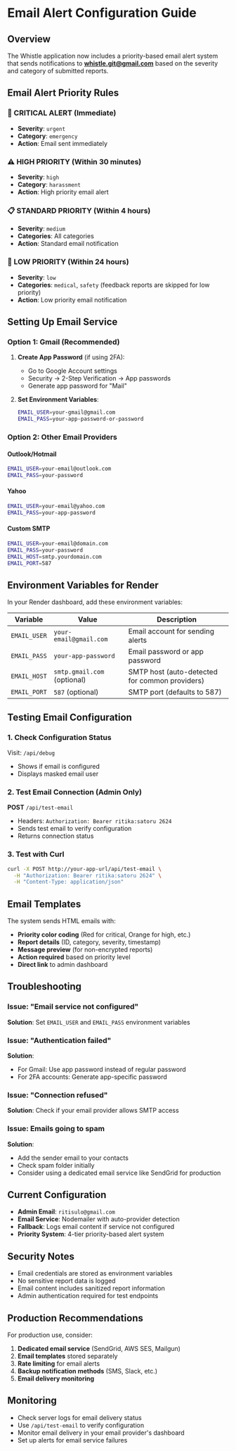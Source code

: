 # Email Alert Configuration Guide

## Overview

The Whistle application now includes a priority-based email alert system that sends notifications to **whistle.git@gmail.com** based on the severity and category of submitted reports.

## Email Alert Priority Rules

### 🚨 CRITICAL ALERT (Immediate)
- **Severity**: `urgent`
- **Category**: `emergency`
- **Action**: Email sent immediately

### ⚠️ HIGH PRIORITY (Within 30 minutes)
- **Severity**: `high`
- **Category**: `harassment`
- **Action**: High priority email alert

### 📋 STANDARD PRIORITY (Within 4 hours)
- **Severity**: `medium`
- **Categories**: All categories
- **Action**: Standard email notification

### 📝 LOW PRIORITY (Within 24 hours)
- **Severity**: `low`
- **Categories**: `medical`, `safety` (feedback reports are skipped for low priority)
- **Action**: Low priority email notification

## Setting Up Email Service

### Option 1: Gmail (Recommended)

1. **Create App Password** (if using 2FA):
   - Go to Google Account settings
   - Security → 2-Step Verification → App passwords
   - Generate app password for "Mail"

2. **Set Environment Variables**:
   ```bash
   EMAIL_USER=your-gmail@gmail.com
   EMAIL_PASS=your-app-password-or-password
   ```

### Option 2: Other Email Providers

#### Outlook/Hotmail
```bash
EMAIL_USER=your-email@outlook.com
EMAIL_PASS=your-password
```

#### Yahoo
```bash
EMAIL_USER=your-email@yahoo.com
EMAIL_PASS=your-app-password
```

#### Custom SMTP
```bash
EMAIL_USER=your-email@domain.com
EMAIL_PASS=your-password
EMAIL_HOST=smtp.yourdomain.com
EMAIL_PORT=587
```

## Environment Variables for Render

In your Render dashboard, add these environment variables:

| Variable | Value | Description |
|----------|-------|-------------|
| `EMAIL_USER` | `your-email@gmail.com` | Email account for sending alerts |
| `EMAIL_PASS` | `your-app-password` | Email password or app password |
| `EMAIL_HOST` | `smtp.gmail.com` (optional) | SMTP host (auto-detected for common providers) |
| `EMAIL_PORT` | `587` (optional) | SMTP port (defaults to 587) |

## Testing Email Configuration

### 1. Check Configuration Status
Visit: `/api/debug`
- Shows if email is configured
- Displays masked email user

### 2. Test Email Connection (Admin Only)
**POST** `/api/test-email`
- Headers: `Authorization: Bearer ritika:satoru 2624`
- Sends test email to verify configuration
- Returns connection status

### 3. Test with Curl
```bash
curl -X POST http://your-app-url/api/test-email \
  -H "Authorization: Bearer ritika:satoru 2624" \
  -H "Content-Type: application/json"
```

## Email Templates

The system sends HTML emails with:
- **Priority color coding** (Red for critical, Orange for high, etc.)
- **Report details** (ID, category, severity, timestamp)
- **Message preview** (for non-encrypted reports)
- **Action required** based on priority level
- **Direct link** to admin dashboard

## Troubleshooting

### Issue: "Email service not configured"
**Solution**: Set `EMAIL_USER` and `EMAIL_PASS` environment variables

### Issue: "Authentication failed"
**Solution**: 
- For Gmail: Use app password instead of regular password
- For 2FA accounts: Generate app-specific password

### Issue: "Connection refused"
**Solution**: Check if your email provider allows SMTP access

### Issue: Emails going to spam
**Solution**: 
- Add the sender email to your contacts
- Check spam folder initially
- Consider using a dedicated email service like SendGrid for production

## Current Configuration

- **Admin Email**: `ritisulo@gmail.com`
- **Email Service**: Nodemailer with auto-provider detection
- **Fallback**: Logs email content if service not configured
- **Priority System**: 4-tier priority-based alert system

## Security Notes

- Email credentials are stored as environment variables
- No sensitive report data is logged
- Email content includes sanitized report information
- Admin authentication required for test endpoints

## Production Recommendations

For production use, consider:
1. **Dedicated email service** (SendGrid, AWS SES, Mailgun)
2. **Email templates** stored separately
3. **Rate limiting** for email alerts
4. **Backup notification methods** (SMS, Slack, etc.)
5. **Email delivery monitoring**

## Monitoring

- Check server logs for email delivery status
- Use `/api/test-email` to verify configuration
- Monitor email delivery in your email provider's dashboard
- Set up alerts for email service failures
